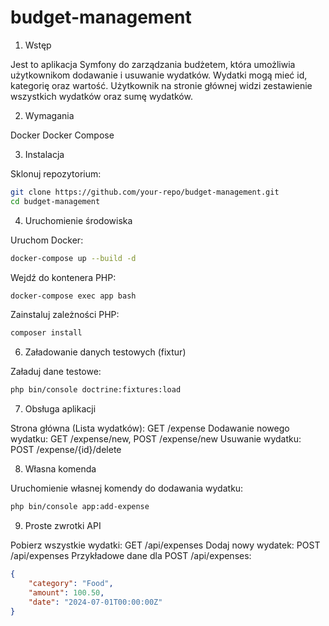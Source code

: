 # budget-management
1. Wstęp

Jest to aplikacja Symfony do zarządzania budżetem, która umożliwia użytkownikom dodawanie i usuwanie wydatków. Wydatki mogą mieć id, kategorię oraz wartość. Użytkownik na stronie głównej widzi zestawienie wszystkich wydatków oraz sumę wydatków.

2. Wymagania

Docker
Docker Compose

3. Instalacja

Sklonuj repozytorium:

```bash
git clone https://github.com/your-repo/budget-management.git
cd budget-management
```

4. Uruchomienie środowiska

Uruchom Docker:

```bash
docker-compose up --build -d

```
Wejdź do kontenera PHP:
```bash
docker-compose exec app bash

```
Zainstaluj zależności PHP:
```bash
composer install
```

6. Załadowanie danych testowych (fixtur)

Załaduj dane testowe:

```bash
php bin/console doctrine:fixtures:load
```
7. Obsługa aplikacji

Strona główna (Lista wydatków): GET /expense
Dodawanie nowego wydatku: GET /expense/new, POST /expense/new
Usuwanie wydatku: POST /expense/{id}/delete

8. Własna komenda

Uruchomienie własnej komendy do dodawania wydatku:

```bash
php bin/console app:add-expense
```

9. Proste zwrotki API

Pobierz wszystkie wydatki: GET /api/expenses
Dodaj nowy wydatek: POST /api/expenses
Przykładowe dane dla POST /api/expenses:

```json
{
    "category": "Food",
    "amount": 100.50,
    "date": "2024-07-01T00:00:00Z"
}
```